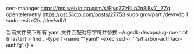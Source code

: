 cert-manager
https://mp.weixin.qq.com/s/PjvqZZzRLb2n8iBy7__ZZg
opentelemetry
https://ost.51cto.com/posts/27753
sudo growpart /dev/vdb 1 sudo resize2fs /dev/vdb1


当前文件夹下所有 yaml 文件匹配对应字符并替换
~/ugsdk-devops/ug-rov-hmt (master) » find . -type f -name "*yaml" -exec sed -i '' 's/harbor-auth/acr-auth/g' {} +    